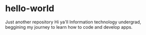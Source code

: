 # hello-world
Just another repository 
Hi ya'll 
Information technology undergrad, beggining my journey to learn how to code and develop apps. 
